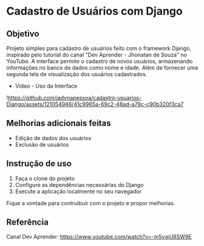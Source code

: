 # Cadastro de Usuários com Django

## Objetivo
Projeto simples para cadastro de usuários feito com o framework Django, inspirado pelo tutorial do canal "Dev Aprender - Jhonatan de Souza" no YouTube. A interface permite o cadastro de novos usuários, armazenando informações no banco de dados como nome e idade. Além de fornecer uma segunda tela de visualização dos usuários cadastrados.
- Video - Uso da Interface
  
!https://github.com/jadynapessoa/cadastro-usuarios-Django/assets/121054946/41c9965a-69c2-48ad-a79c-c90b320f3ca7

## Melhorias adicionais feitas
- Edição de dados dos usuários
- Exclusão de usuários

## Instrução de uso
1. Faça o clone do projeto
2. Configure as dependências necessárias do Django 
3. Execute a aplicação localmente no seu navegador

Fique a vontade para contruibuir com o projeto e propor melhorias.

## Referência
Canal Dev Aprender: https://www.youtube.com/watch?v=-m5ywU8SW9E




